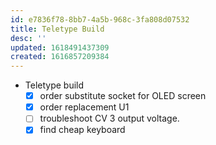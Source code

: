 ```yaml
---
id: e7836f78-8bb7-4a5b-968c-3fa808d07532
title: Teletype Build
desc: ''
updated: 1618491437309
created: 1616857209384
---
```


- Teletype build
    - [x] order substitute socket for OLED screen
    - [x] order replacement U1
    - [ ] troubleshoot CV 3 output voltage.
    - [x] find cheap keyboard
